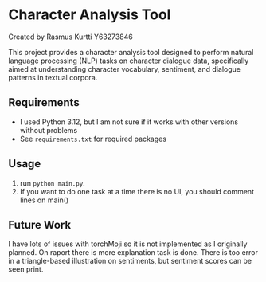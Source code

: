 # Character Analysis Tool
Created by Rasmus Kurtti Y63273846

This project provides a character analysis tool designed to perform natural language processing (NLP) tasks on character dialogue data, specifically aimed at understanding character vocabulary, sentiment, and dialogue patterns in textual corpora.

## Requirements

- I used Python 3.12, but I am not sure if it works with other versions without problems
- See `requirements.txt` for required packages

## Usage

1. run `python main.py`.
2. If you want to do one task at a time there is no UI, you should comment lines on main()

## Future Work

I have lots of issues with torchMoji so it is not implemented as I originally planned. On raport there is more explanation task is done. There is too error in a triangle-based illustration on sentiments, but sentiment scores can be seen print.
